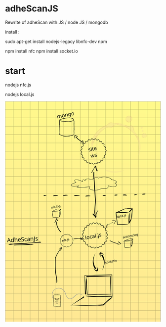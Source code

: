 adheScanJS
==========

Rewrite of adheScan with JS / node JS / mongodb

install :

sudo apt-get install nodejs-legacy libnfc-dev npm

npm install nfc
npm install socket.io


start
=====

nodejs nfc.js

nodejs local.js


![](https://raw.githubusercontent.com/PapaPingouin/adheScanJS/master/doc/adhescan.svg)
